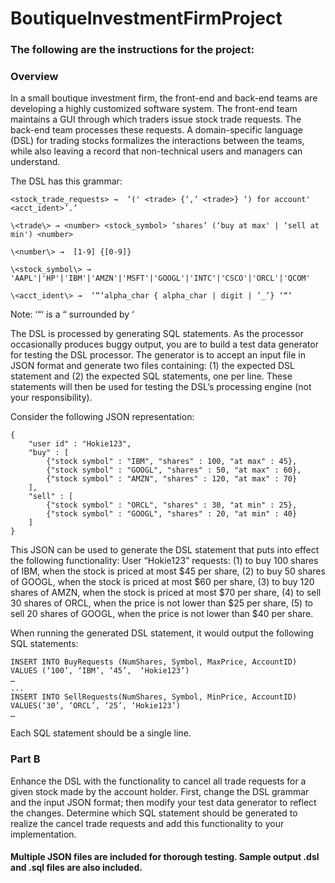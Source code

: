 # BoutiqueInvestmentFirmProject

### The following are the instructions for the project:

### Overview

In a small boutique investment firm, the front-end and back-end teams are developing a highly customized software system. The front-end team maintains a GUI through which traders issue stock trade requests. The back-end team processes these requests. A domain-specific language (DSL) for trading stocks formalizes the interactions between the teams, while also leaving a record that non-technical users and managers can understand. 

The DSL has this grammar:

    <stock_trade_requests> →  ‘(' <trade> {‘,’ <trade>} ‘) for account' <acct_ident>’.’
 
    \<trade\> → <number> <stock_symbol> ‘shares’ (‘buy at max' | ‘sell at min') <number>
    
    \<number\> →  [1-9] {[0-9]}
  
    \<stock_symbol\> → 'AAPL'|'HP'|'IBM'|'AMZN'|'MSFT'|'GOOGL'|'INTC'|'CSCO'|'ORCL'|'QCOM'
    
    \<acct_ident\> →  ‘“‘alpha_char { alpha_char | digit | ’_’} ‘“‘

Note:  ‘“‘ is a “ surrounded by ‘
    
The DSL is processed by generating SQL statements. As the processor occasionally produces buggy output, you are to build a test data generator for testing the DSL processor. The generator is to accept an input file in JSON format and generate two files containing: (1) the expected DSL statement and (2) the expected SQL statements, one per line. These statements will then be used for testing the DSL’s processing engine (not your responsibility).

Consider the following JSON representation:

    {
        "user id" : "Hokie123",
        "buy" : [
            {"stock symbol" : "IBM", "shares" : 100, "at max" : 45},
            {"stock symbol" : "GOOGL", "shares" : 50, "at max" : 60},
            {"stock symbol" : "AMZN", "shares" : 120, "at max" : 70}
        ],
        "sell" : [
            {"stock symbol" : "ORCL", "shares" : 30, "at min" : 25},
            {"stock symbol" : "GOOGL", "shares" : 20, "at min" : 40} 
        ] 
    }


This JSON can be used to generate the DSL statement that puts into effect the following functionality: User “Hokie123” requests: (1) to buy 100 shares of IBM, when the stock is priced at most $45 per share, (2) to buy 50 shares of GOOGL, when the stock is priced at most $60 per share, (3) to buy 120 shares of AMZN, when the stock is priced at most $70 per share, (4) to sell 30 shares of ORCL, when the price is not lower than $25 per share, (5) to sell 20 shares of GOOGL, when the price is not lower than $40 per share. 

When running the generated DSL statement, it would output the following SQL statements:

    INSERT INTO BuyRequests (NumShares, Symbol, MaxPrice, AccountID) VALUES (‘100’, ‘IBM’, ‘45’,  ‘Hokie123’)
    …
    ...
    INSERT INTO SellRequests(NumShares, Symbol, MinPrice, AccountID) VALUES(‘30’, ‘ORCL’, ‘25’, ‘Hokie123’)
    …
Each SQL statement should be a single line. 

### Part B

Enhance the DSL with the functionality to cancel all trade requests for a given stock made by the account holder. First, change the DSL grammar and the input JSON format; then modify your test data generator to reflect the changes. Determine which SQL statement should be generated to realize the cancel trade requests and add this functionality to your implementation.

#### Multiple JSON files are included for thorough testing. Sample output .dsl and .sql files are also included.
